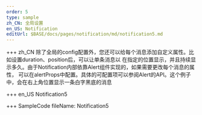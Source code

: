 ```yaml
--- 
order: 5
type: sample
zh_CN: 全局设置
en_US: Notification
editUrl: $BASE/docs/pages/notification/md/notification5.md
---
```


+++ zh_CN
除了全局的config配置外，您还可以给每个消息添加自定义属性。比如设置duration、position后，可以让单条消息以
    在指定的位置显示，并且持续显示多久。由于Notification内部依靠Alert组件实现的，如果需要更改每个消息的属性，
    可以在alertProps中配置。具体的可配置项可以参阅Alert的API。这个例子中，会在右上角位置显示一条白字黑底的消息

    
+++ en_US
Notification5

+++ SampleCode
fileName: Notification5
